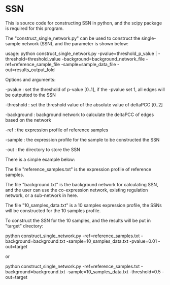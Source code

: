 # SSN
This is source code for constructing SSN in python, and the scipy package is required for this program.

The "construct_single_network.py" can be used to construct the single-sample network (SSN), and the parameter is shown below:

usage: python construct_single_network.py -pvalue=threshold_p_value | -threshold=threshold_value -background=background_network_file -ref=reference_sample_file  -sample=sample_data_file -out=results_output_fold

Options and arguments:

-pvalue : set the threshold of p-value [0..1], if the -pvalue set 1, all edges will be outputted to the SSN

-threshold : set the threshold value of the absolute value of deltaPCC [0..2]

-background : background network to calculate the deltaPCC of edges based on the network

-ref : the expression profile of reference samples

-sample : the expression profile for the sample to be constructed the SSN

-out : the directory to store the SSN



There is a simple example below: 

The file "reference_samples.txt" is the expression profile of reference samples.

The file "background.txt" is the background network for calculating SSN, and the user can use the co-expression network, existing regulation network, or a sub-network in here.

The file "10_samples_data.txt" is a 10 samples expression profile, the SSNs will be constructed for the 10 samples profile.


To construct the SSN for the 10 samples, and the results will be put in "target" directory:

python construct_single_network.py -ref=reference_samples.txt -background=background.txt -sample=10_samples_data.txt -pvalue=0.01 -out=target

or 

python construct_single_network.py -ref=reference_samples.txt -background=background.txt -sample=10_samples_data.txt -threshold=0.5 -out=target


